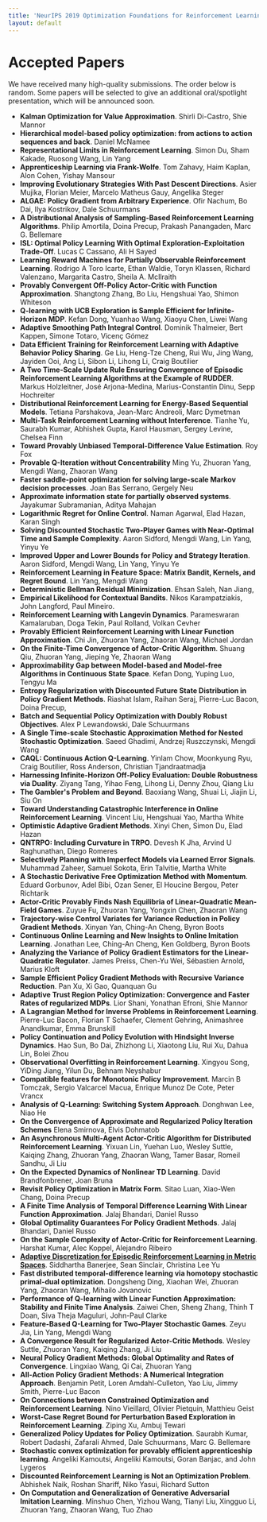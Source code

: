 ```yaml
---
title: 'NeurIPS 2019 Optimization Foundations for Reinforcement Learning Workshop'
layout: default
---
```



# Accepted Papers

We have received many high-quality submissions. The order below is random. Some papers will be selected to give an additional oral/spotlight presentation, which will be announced soon.

- **Kalman Optimization for Value Approximation**. Shirli Di-Castro, Shie Mannor
- **Hierarchical model-based policy optimization: from actions to action sequences and back**. Daniel McNamee
- **Representational Limits in Reinforcement Learning**. Simon Du, Sham Kakade, Ruosong Wang, Lin Yang
- **Apprenticeship Learning via Frank-Wolfe**.  Tom Zahavy, Haim Kaplan, Alon Cohen, Yishay Mansour	
- **Improving Evolutionary Strategies With Past Descent Directions**. Asier Mujika, Florian Meier, Marcelo Matheus Gauy, Angelika Steger
- **ALGAE: Policy Gradient from Arbitrary Experience**.	Ofir Nachum, Bo Dai, Ilya  Kostrikov, Dale  Schuurmans
- **A Distributional Analysis of Sampling-Based Reinforcement Learning Algorithms**. Philip Amortila, Doina Precup, Prakash  Panangaden, Marc G. Bellemare	
- **ISL: Optimal Policy Learning With Optimal Exploration-Exploitation Trade-Off**. Lucas C Cassano, Ali H Sayed
- **Learning Reward Machines for Partially Observable Reinforcement Learning**. Rodrigo A Toro Icarte, Ethan Waldie, Toryn  Klassen,  Richard Valenzano, Margarita  Castro, Sheila A.  McIlraith	
- **Provably Convergent Off-Policy Actor-Critic with Function Approximation**. Shangtong Zhang, Bo Liu, Hengshuai Yao, Shimon Whiteson
- **Q-learning with UCB Exploration is Sample Efficient for Infinite-Horizon MDP**.	Kefan Dong, Yuanhao Wang, Xiaoyu Chen, Liwei Wang
- **Adaptive Smoothing Path Integral Control**. Dominik Thalmeier, Bert Kappen, Simone Totaro, Vicenç Gómez
- **Data Efficient Training for Reinforcement Learning with Adaptive Behavior Policy Sharing**. Ge Liu, Heng-Tze Cheng, Rui  Wu, Jing  Wang, Jayiden Ooi, Ang Li, Sibon Li, Lihong Li, Craig Boutilier
- **A Two Time-Scale Update Rule Ensuring Convergence of Episodic Reinforcement Learning Algorithms at the Example of RUDDER**. Markus 	Holzleitner, José Arjona-Medina, Marius-Constantin  Dinu, Sepp  Hochreiter
- **Distributional Reinforcement Learning for Energy-Based Sequential Models**. Tetiana Parshakova, Jean-Marc Andreoli, Marc Dymetman
- **Multi-Task Reinforcement Learning without Interference**. Tianhe Yu, Saurabh Kumar, Abhishek Gupta, Karol Hausman, Sergey Levine, Chelsea Finn
- **Toward Provably Unbiased Temporal-Difference Value Estimation**. Roy Fox
- **Provable Q-Iteration without Concentrability** Ming Yu, Zhuoran Yang, Mengdi Wang, Zhaoran Wang
- **Faster saddle-point optimization for solving large-scale Markov decision processes**. Joan Bas Serrano, Gergely Neu
- **Approximate information state for partially observed systems**. Jayakumar Subramanian, Aditya Mahajan
- **Logarithmic Regret for Online Control**. Naman Agarwal, Elad Hazan, Karan Singh	
- **Solving Discounted Stochastic Two-Player Games with Near-Optimal Time and Sample Complexity**. Aaron Sidford, Mengdi Wang, Lin Yang, Yinyu Ye
- **Improved Upper and Lower Bounds for Policy and Strategy Iteration**. Aaron Sidford, Mengdi Wang, Lin  Yang, Yinyu Ye
- **Reinforcement Learning in Feature Space: Matrix Bandit, Kernels, and Regret Bound**. Lin Yang, Mengdi Wang
- **Deterministic Bellman Residual Minimization**. Ehsan Saleh, Nan Jiang,
- **Empirical Likelihood for Contextual Bandits**. Nikos Karampatziakis, John Langford, Paul Mineiro.
- **Reinforcement Learning with Langevin Dynamics**. Parameswaran Kamalaruban, Doga Tekin, Paul Rolland, Volkan Cevher
- **Provably Efficient Reinforcement Learning with Linear Function Approximation**. Chi Jin, Zhuoran Yang, Zhaoran Wang, Michael Jordan
- **On the Finite-Time Convergence of Actor-Critic Algorithm**.	Shuang Qiu, Zhuoran Yang, Jieping Ye, Zhaoran Wang
- **Approximability Gap between Model-based and Model-free Algorithms in Continuous State Space**. Kefan Dong, Yuping Luo, Tengyu Ma
- **Entropy Regularization with Discounted Future State Distribution in Policy Gradient Methods**. Riashat Islam, Raihan Seraj, Pierre-Luc Bacon, Doina Precup,
- **Batch and Sequential Policy Optimization with Doubly Robust Objectives**. Alex P Lewandowski, Dale Schuurmans
- **A Single Time-scale Stochastic Approximation Method for Nested Stochastic Optimization**. Saeed Ghadimi, Andrzej Ruszczynski, Mengdi Wang
- **CAQL: Continuous Action Q-Learning**. Yinlam Chow, Moonkyung Ryu, Craig Boutilier, Ross Anderson, Christian Tjandraatmadja 
- **Harnessing Infinite-Horizon Off-Policy Evaluation: Double Robustness via Duality**. Ziyang Tang, Yihao Feng, Lihong Li, Denny Zhou, Qiang Liu
- **The Gambler's Problem and Beyond**. Baoxiang Wang, Shuai  Li, Jiajin Li, Siu	On
- **Toward Understanding Catastrophic Interference in Online Reinforcement Learning**. Vincent Liu, Hengshuai Yao, Martha White
- **Optimistic Adaptive Gradient Methods**. Xinyi Chen, Simon Du, Elad Hazan
- **QNTRPO: Including Curvature in TRPO**. Devesh K Jha, Arvind U Raghunathan, Diego Romeres
- **Selectively Planning with Imperfect Models via Learned Error Signals**. Muhammad Zaheer, Samuel Sokota, Erin Talvitie, Martha White
- **A Stochastic Derivative Free Optimization Method with Momentum**. Eduard Gorbunov, Adel Bibi, Ozan Sener, El Houcine Bergou, Peter Richtarik
- **Actor-Critic Provably Finds Nash Equilibria of Linear-Quadratic Mean-Field Games**. Zuyue Fu, Zhuoran Yang, Yongxin Chen, Zhaoran Wang
- **Trajectory-wise Control Variates for Variance Reduction in Policy Gradient Methods**. Xinyan Yan, Ching-An Cheng, Byron Boots
- **Continuous Online Learning and New Insights to Online Imitation Learning**. Jonathan Lee, Ching-An Cheng, Ken Goldberg, Byron Boots
- **Analyzing the Variance of Policy Gradient Estimators for the Linear-Quadratic Regulator**. James Preiss, Chen-Yu Wei, Sébastien Arnold, Marius Kloft
- **Sample Efficient Policy Gradient Methods with Recursive Variance Reduction**. Pan Xu, Xi Gao, Quanquan Gu
- **Adaptive Trust Region Policy Optimization: Convergence and Faster Rates of regularized MDPs**. Lior Shani, Yonathan Efroni, Shie Mannor
- **A Lagrangian Method for Inverse Problems in Reinforcement Learning**. Pierre-Luc Bacon, Florian T Schaefer, Clement Gehring, Animashree Anandkumar, Emma Brunskill
- **Policy Continuation and Policy Evolution with Hindsight Inverse Dynamics**. Hao Sun, Bo  Dai, Zhizhong Li, Xiaotong Liu, Rui  Xu, Dahua Lin, Bolei Zhou
- **Observational Overfitting in Reinforcement Learning**. Xingyou Song, YiDing Jiang, Yilun Du, Behnam Neyshabur
- **Compatible features for Monotonic Policy Improvement**. Marcin B Tomczak, Sergio Valcarcel Macua, Enrique Munoz De Cote, Peter Vrancx
- **Analysis of Q-Learning: Switching System Approach**. Donghwan Lee, Niao He
- **On the Convergence of Approximate and Regularized Policy Iteration Schemes** Elena Smirnova, Elvis Dohmatob
- **An Asynchronous Multi-Agent Actor-Critic Algorithm for Distributed Reinforcement Learning**. Yixuan Lin, Yuehan Luo, Wesley Suttle, Kaiqing Zhang, Zhuoran Yang, Zhaoran  Wang, Tamer Basar, Romeil Sandhu, Ji Liu
- **On the Expected Dynamics of Nonlinear TD Learning**. David Brandfonbrener, Joan Bruna
- **Revisit Policy Optimization in Matrix Form**. Sitao Luan, Xiao-Wen Chang, Doina Precup
- **A Finite Time Analysis of Temporal Difference Learning With Linear Function Approximation**. Jalaj Bhandari, Daniel Russo
- **Global Optimality Guarantees For  Policy Gradient Methods**. Jalaj Bhandari, Daniel Russo
- **On the Sample Complexity of Actor-Critic for Reinforcement Learning**. Harshat Kumar, Alec Koppel, Alejandro Ribeiro
- <a href="assets/accepted_papers/1.pdf">**Adaptive Discretization for Episodic Reinforcement Learning in Metric Spaces**</a>. Siddhartha Banerjee, Sean Sinclair, Christina Lee Yu
- **Fast distributed temporal-difference learning via homotopy stochastic primal-dual optimization**. Dongsheng Ding, Xiaohan Wei, Zhuoran Yang, Zhaoran Wang, Mihailo Jovanovic
- **Performance of Q-learning with Linear Function Approximation: Stability and Finite Time Analysis**. Zaiwei Chen, Sheng Zhang, Thinh T Doan, Siva Theja Maguluri, John-Paul Clarke
- **Feature-Based Q-Learning for Two-Player Stochastic Games**. Zeyu Jia, Lin Yang, Mengdi Wang
- **A Convergence Result for Regularized Actor-Critic Methods**. Wesley Suttle, Zhuoran  Yang, Kaiqing Zhang, Ji Liu
- **Neural Policy Gradient Methods: Global Optimality and Rates of Convergence**. Lingxiao Wang, Qi Cai, Zhuoran Yang
- **All-Action Policy Gradient Methods: A Numerical Integration Approach**. Benjamin Petit, Loren Amdahl-Culleton, Yao Liu, Jimmy Smith, Pierre-Luc Bacon
- **On Connections between Constrained Optimization and Reinforcement Learning**. Nino Vieillard, Olivier Pietquin, Matthieu Geist
- **Worst-Case Regret Bound for Perturbation Based Exploration in Reinforcement Learning**. Ziping Xu, Ambuj Tewari
- **Generalized Policy Updates for Policy Optimization**. Saurabh Kumar, Robert Dadashi, Zafarali Ahmed, Dale Schuurmans, Marc G. Bellemare
- **Stochastic convex optimization for provably efficient apprenticeship learning**.  Angeliki Kamoutsi, Angeliki Kamoutsi, Goran Banjac, and John Lygeros
- **Discounted Reinforcement Learning is Not an Optimization Problem**. Abhishek Naik, Roshan Shariff, Niko Yasui, Richard Sutton
- **On Computation and Generalization of Generative Adversarial Imitation Learning**. Minshuo Chen, Yizhou Wang, Tianyi  Liu, Xingguo Li, Zhuoran Yang, Zhaoran Wang, Tuo Zhao
